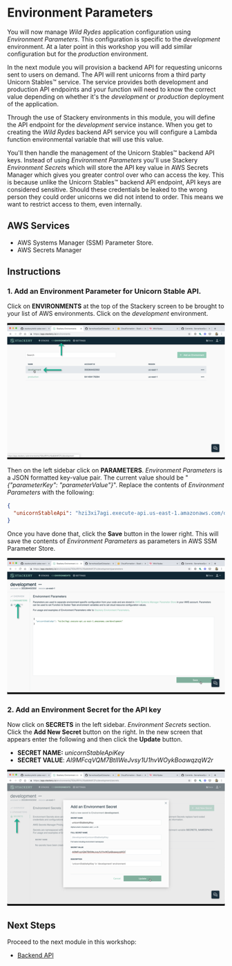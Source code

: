 # Environment Parameters
You will now manage *Wild Rydes* application configuration using *Environment Parameters*. This configuration is specific to the *development* environment. At a later point in this workshop you will add similar configuration but for the *production* environment.

In the next module you will provision a backend API for requesting unicorns sent to users on demand. The API will rent unicorns from a third party Unicorn Stables™ service. The service provides both development and production API endpoints and your function will need to know the correct value depending on whether it's the *development* or *production* deployment of the application.

Through the use of Stackery environments in this module, you will define the API endpoint for the *development* service instance. When you get to creating the *Wild Rydes* backend API service you will configure a Lambda function environmental variable that will use this value.

You'll then handle the management of the Unicorn Stables™ backend API keys. Instead of using *Environment Parameters* you'll use Stackery *Environment Secrets* which will store the API key value in AWS Secrets Manager which gives you greater control over who can access the key. This is because unlike the Unicorn Stables™ backend API endpoint, API keys are considered sensitive. Should these credentials be leaked to the wrong person they could order unicorns we did not intend to order. This means we want to restrict access to them, even internally.

## AWS Services
<!-- FIXME: link to Stackery resource docs? -->
* AWS Systems Manager (SSM) Parameter Store.
* AWS Secrets Manager

## Instructions
### 1. Add an Environment Parameter for Unicorn Stable API.
Click on **ENVIRONMENTS** at the top of the Stackery screen to be brought to your list of AWS environments. Click on the *development* environment.

![Environments](./images/03-environments.png)

Then on the left sidebar click on **PARAMETERS**. *Environment Parameters* is a JSON formatted key-value pair. The current value should be "_{"parameterKey": "parameterValue"}_". Replace the contents of *Environment Parameters* with the following:

```JSON
{
  "unicornStableApi": "hzi3xi7agi.execute-api.us-east-1.amazonaws.com/development"
}
```

Once you have done that, click the **Save** button in the lower right. This will save the contents of *Environment Parameters* as parameters in AWS SSM Parameter Store.

![Env Params](./images/03-env-params.png)



### 2. Add an Environment Secret for the API key

Now click on **SECRETS** in the left sidebar. *Environment Secrets* section. Click the **Add New Secret** button on the right. In the new screen that appears enter the following and then click the **Update** button.

* **SECRET NAME:** *unicornStableApiKey*
* **SECRET VALUE**: *AI9MFcqVQM7BtIIWeJvsy1U1hvWOykBoawqzqW2r*

![Env Secrets](./images/03-env-secrets.png)

## Next Steps

Proceed to the next module in this workshop:

* [Backend API](./04-backend-api.md)

